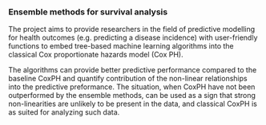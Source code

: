 ### Ensemble methods for survival analysis
The project aims to provide researchers in the field of predictive modelling for health outcomes (e.g. predicting a disease incidence) with user-friendly functions to embed tree-based machine learning algorithms into the classical Cox proportionate hazards model (Cox PH). 

The algorithms can provide better predictive performance compared to the baseline CoxPH and quantify contribution of the non-linear relationships into the predictive preformance. The situation, when CoxPH have not been outperformed by the ensemble methods, can be used as a sign that strong non-linearities are unlikely to be present in the data, and classical CoxPH is as suited for analyzing such data.
